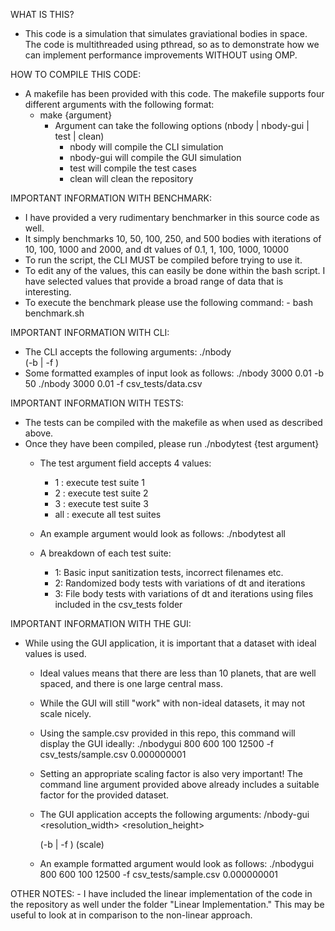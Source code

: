 WHAT IS THIS?
- This code is a simulation that simulates graviational bodies in space. The code is multithreaded using pthread, so as to demonstrate how
we can implement performance improvements WITHOUT using OMP. 

HOW TO COMPILE THIS CODE:

- A makefile has been provided with this code. The makefile supports four different arguments with the following format:
	- make {argument}
		- Argument can take the following options (nbody | nbody-gui | test | clean)
			- nbody will compile the CLI simulation
			- nbody-gui will compile the GUI simulation
			- test will compile the test cases
			- clean will clean the repository

IMPORTANT INFORMATION WITH BENCHMARK:

- I have provided a very rudimentary benchmarker in this source code as well.
- It simply benchmarks 10, 50, 100, 250, and 500 bodies with iterations of 10, 100, 1000 and 2000, and dt values of 0.1, 1, 100, 1000, 10000
- To run the script, the CLI MUST be compiled before trying to use it.
- To edit any of the values, this can easily be done within the bash script. I have selected values that provide a 
	broad range of data that is interesting.
- To execute the benchmark please use the following command:
		- bash benchmark.sh

IMPORTANT INFORMATION WITH CLI:

- The CLI accepts the following arguments:
		./nbody <iterations> <dt> (-b <bodies> | -f <filename>)
- Some formatted examples of input look as follows:
		./nbody 3000 0.01 -b 50
		./nbody 3000 0.01 -f csv_tests/data.csv

IMPORTANT INFORMATION WITH TESTS:

- The tests can be compiled with the makefile as when used as described above.
- Once they have been compiled, please run ./nbodytest {test argument}
	- The test argument field accepts 4 values:
		- 1 : execute test suite 1
		- 2 : execute test suite 2
		- 3 : execute test suite 3
		- all : execute all test suites
	- An example argument would look as follows:
		./nbodytest all
	
	- A breakdown of each test suite:
		- 1: Basic input sanitization tests, incorrect filenames etc.
		- 2: Randomized body tests with variations of dt and iterations
		- 3: File body tests with variations of dt and iterations using
			files included in the csv_tests folder


IMPORTANT INFORMATION WITH THE GUI:

- While using the GUI application, it is important that a dataset with ideal values is used.
	- Ideal values means that there are less than 10 planets, that are well spaced, and there is one large central mass.
	- While the GUI will still "work" with non-ideal datasets, it may not scale nicely.
	- Using the sample.csv provided in this repo, this command will display the GUI ideally:
		./nbodygui 800 600 100 12500 -f csv_tests/sample.csv 0.000000001
	- Setting an appropriate scaling factor is also very important! The command line argument provided above already includes
	  a suitable factor for the provided dataset.
	  
	- The GUI application accepts the following arguments:
		/nbody-gui <resolution_width> <resolution_height> <iterations> <dt> (-b <bodies> | -f <filename>) (scale)
	- An example formatted argument would look as follows:
		./nbodygui 800 600 100 12500 -f csv_tests/sample.csv 0.000000001
		
		
OTHER NOTES:
	- I have included the linear implementation of the code in the repository as well under the folder "Linear Implementation." 
	  This may be useful to look at in comparison to the non-linear approach.
